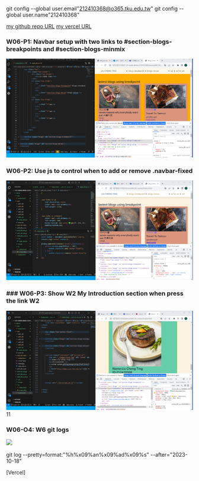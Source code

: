 git config --global user.email"212410368@o365.tku.edu.tw"
git config --global user.name"212410368"

[my github repo URL](https://github.com/github212410368/1121-sweb-demo-212410368)
[my vercel URL](http://127.0.0.1:5500/dev/index.html)

### W06-P1: Navbar setup with two links to #section-blogs-breakpoints and #section-blogs-minmix

![](w06-p1.png)

### W06-P2: Use js to control when to add or remove .navbar-fixed

![](w06-p2.png)

### ### W06-P3: Show W2 My Introduction section when press the link W2

![](w06-p3.png)
11

### W06-O4: W6 git logs

![](w06-p4.png)

git log --pretty=format:"%h%x09%an%x09%ad%x09%s" --after="2023-10-18"

[Vercel]
